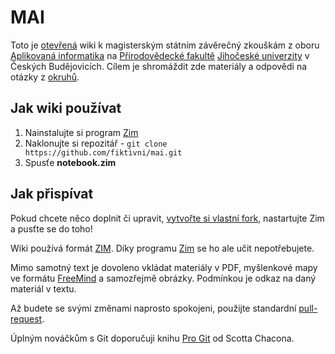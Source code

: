 MAI
===

Toto je [otevřená](https://www.gnu.org/licenses/gpl-2.0.html) wiki k magisterským státním závěrečný zkouškám z oboru [Aplikovaná informatika](http://www.prf.jcu.cz/uai/) na [Přírodovědecké fakultě](http://www.prf.jcu.cz/) [Jihočeské univerzity](http://www.jcu.cz/) v Českých Budějovicích. Cílem je shromáždit zde materiály a odpovědi na otázky z [okruhů](http://www.prf.jcu.cz/data/files/7/1294okruhy-szz-pro-navazujici-magisterske-studium.pdf).

Jak wiki používat
-----------------

  1. Nainstalujte si program [Zim](http://zim-wiki.org/)
  2. Naklonujte si repozitář - `git clone https://github.com/fiktivni/mai.git`
  3. Spusťe **notebook.zim**

Jak přispívat
-------------

Pokud chcete něco doplnit či upravit, [vytvořte si vlastní fork](https://help.github.com/articles/fork-a-repo/), nastartujte Zim a pusťte se do toho!

Wiki používá formát [ZIM](https://en.wikipedia.org/wiki/ZIM_%28file_format%29). Díky programu [Zim](https://en.wikipedia.org/wiki/Zim_%28software%29) se ho ale učit nepotřebujete.

Mimo samotný text je dovoleno vkládat materiály v PDF, myšlenkové mapy ve formátu [FreeMind](https://en.wikipedia.org/wiki/FreeMind) a samozřejmě obrázky. Podmínkou je odkaz na daný materiál v textu.

Až budete se svými změnami naprosto spokojeni, použijte standardní [pull-request](https://help.github.com/articles/using-pull-requests/).

Úplným nováčkům s Git doporučuji knihu [Pro Git](http://knihy.nic.cz/files/nic/edice/scott_chacon_pro_git.pdf) od Scotta Chacona.
